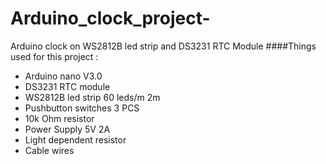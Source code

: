 # Arduino_clock_project-
Arduino clock on WS2812B led strip  and DS3231 RTC Module
####Things used for this project :
* Arduino nano V3.0
* DS3231 RTC module
* WS2812B led strip 60 leds/m  2m
* Pushbutton switches 3 PCS
* 10k Ohm resistor
* Power Supply 5V 2A   
* Light dependent resistor
* Cable wires